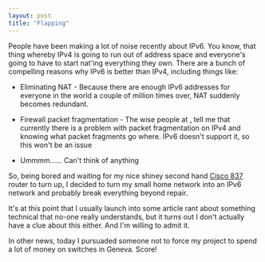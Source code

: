 ```yaml
---
layout: post
title: "Flapping"
---
```

People have been making a lot of noise recently about IPv6. You know, that
thing whereby IPv4 is going to run out of address space and everyone's going
to have to start nat'ing everything they own. There are a bunch of compelling
reasons why IPv6 is better than IPv4, including things like:

  * Eliminating NAT - Because there are enough IPv6 addresses for everyone in
the world a couple of million times over, NAT suddenly becomes redundant.

  * Firewall packet fragmentation - The wise people at [.][1] tell me that
currently there is a problem with packet fragmentation on IPv4 and knowing
what packet fragments go where. IPv6 doesn't support it, so this won't be an
issue

  * Ummmm...... Can't think of anything

So, being bored and waiting for my nice shiney second hand [Cisco 837][2]
router to turn up, I decided to turn my small home network into an IPv6
network and probably break everything beyond repair.

It's at this point that I usually launch into some article rant about
something technical that no-one really understands, but it turns out I don't
actually have a clue about this either. And I'm willing to admit it.

In other news, today I pursuaded someone not to force my project to spend a
lot of money on switches in Geneva. Score!

   [1]: http://www.slashdot.org

   [2]: http://www.cisco.com/en/US/products/hw/routers/ps380/ps4874/
